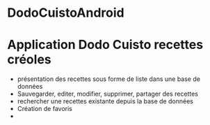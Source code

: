 # DodoCuistoAndroid
# Application Dodo Cuisto recettes créoles

- présentation des recettes sous forme de liste dans une base de données 
- Sauvegarder, editer, modifier, supprimer, partager des recettes
- rechercher une recettes existante depuis la base de données
- Création de favoris
- 
